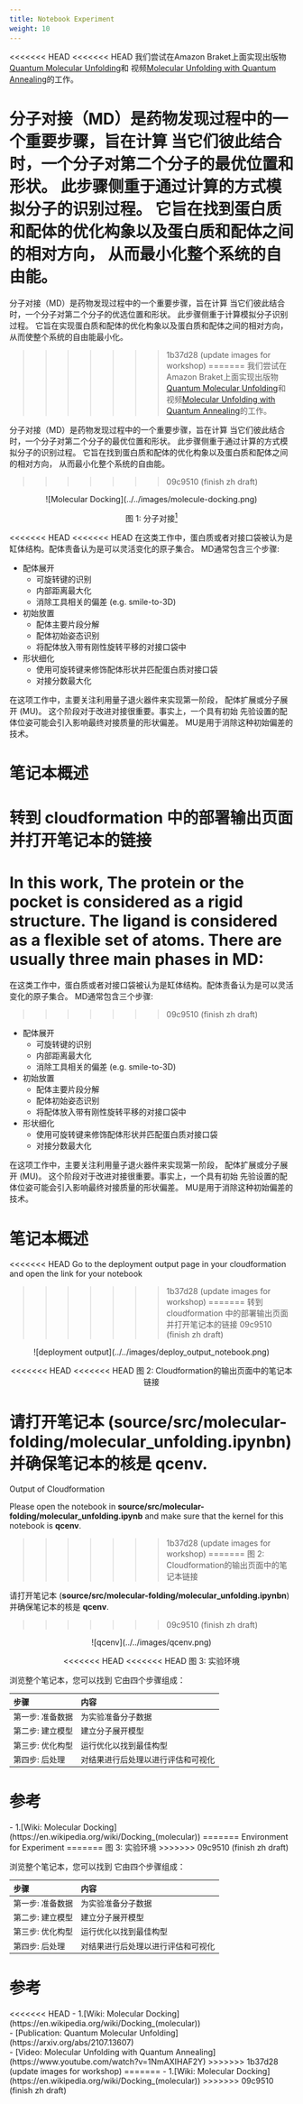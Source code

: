 ```yaml
---
title: Notebook Experiment
weight: 10
---
```


<<<<<<< HEAD
<<<<<<< HEAD
我们尝试在Amazon Braket上面实现出版物[Quantum Molecular Unfolding](https://arxiv.org/abs/2107.13607)和
视频[Molecular Unfolding with Quantum Annealing](https://www.youtube.com/watch?v=1NmAXIHAF2Y)的工作。

分子对接（MD）是药物发现过程中的一个重要步骤，旨在计算
当它们彼此结合时，一个分子对第二个分子的最优位置和形状。
此步骤侧重于通过计算的方式模拟分子的识别过程。
它旨在找到蛋白质和配体的优化构象以及蛋白质和配体之间的相对方向，
从而最小化整个系统的自由能。
=======
分子对接（MD）是药物发现过程中的一个重要步骤，旨在计算
当它们彼此结合时，一个分子对第二个分子的优选位置和形状。
此步骤侧重于计算模拟分子识别过程。
它旨在实现蛋白质和配体的优化构象以及蛋白质和配体之间的相对方向，
从而使整个系统的自由能最小化。
>>>>>>> 1b37d28 (update images for workshop)
=======
我们尝试在Amazon Braket上面实现出版物[Quantum Molecular Unfolding](https://arxiv.org/abs/2107.13607)和
视频[Molecular Unfolding with Quantum Annealing](https://www.youtube.com/watch?v=1NmAXIHAF2Y)的工作。

分子对接（MD）是药物发现过程中的一个重要步骤，旨在计算
当它们彼此结合时，一个分子对第二个分子的最优位置和形状。
此步骤侧重于通过计算的方式模拟分子的识别过程。
它旨在找到蛋白质和配体的优化构象以及蛋白质和配体之间的相对方向，
从而最小化整个系统的自由能。
>>>>>>> 09c9510 (finish zh draft)

<center>
![Molecular Docking](../../images/molecule-docking.png)

图 1: 分子对接[<sup>1</sup>](#wiki-docking)
 </center>

<<<<<<< HEAD
<<<<<<< HEAD
在这类工作中，蛋白质或者对接口袋被认为是缸体结构。配体责备认为是可以灵活变化的原子集合。
MD通常包含三个步骤:

* 配体展开
    * 可旋转键的识别
    * 内部距离最大化
    * 消除工具相关的偏差 (e.g. smile-to-3D)
* 初始放置
    * 配体主要片段分解
    * 配体初始姿态识别
    * 将配体放入带有刚性旋转平移的对接口袋中
* 形状细化
    * 使用可旋转键来修饰配体形状并匹配蛋白质对接口袋
    * 对接分数最大化

在这项工作中，主要关注利用量子退火器件来实现第一阶段，
配体扩展或分子展开 (MU)。
这个阶段对于改进对接很重要。事实上，一个具有初始
先验设置的配体位姿可能会引入影响最终对接质量的形状偏差。 
MU是用于消除这种初始偏差的技术。

# 笔记本概述

转到 cloudformation 中的部署输出页面
并打开笔记本的链接
=======
In this work, The protein or the pocket is considered as a rigid structure. The ligand is considered as a 
flexible set of atoms. There are usually three main phases in MD:
=======
在这类工作中，蛋白质或者对接口袋被认为是缸体结构。配体责备认为是可以灵活变化的原子集合。
MD通常包含三个步骤:
>>>>>>> 09c9510 (finish zh draft)

* 配体展开
    * 可旋转键的识别
    * 内部距离最大化
    * 消除工具相关的偏差 (e.g. smile-to-3D)
* 初始放置
    * 配体主要片段分解
    * 配体初始姿态识别
    * 将配体放入带有刚性旋转平移的对接口袋中
* 形状细化
    * 使用可旋转键来修饰配体形状并匹配蛋白质对接口袋
    * 对接分数最大化

在这项工作中，主要关注利用量子退火器件来实现第一阶段，
配体扩展或分子展开 (MU)。
这个阶段对于改进对接很重要。事实上，一个具有初始
先验设置的配体位姿可能会引入影响最终对接质量的形状偏差。 
MU是用于消除这种初始偏差的技术。

# 笔记本概述

<<<<<<< HEAD
Go to the deployment output page in your cloudformation
and open the link for your notebook
>>>>>>> 1b37d28 (update images for workshop)
=======
转到 cloudformation 中的部署输出页面
并打开笔记本的链接
>>>>>>> 09c9510 (finish zh draft)

<center>
![deployment output](../../images/deploy_output_notebook.png)

<<<<<<< HEAD
<<<<<<< HEAD
图 2: Cloudformation的输出页面中的笔记本链接
</center>

请打开笔记本
(**source/src/molecular-folding/molecular_unfolding.ipynbn**)
并确保笔记本的核是
**qcenv**.
=======
Output of Cloudformation
</center>

Please open the notebook 
in **source/src/molecular-folding/molecular_unfolding.ipynb** and make sure that the kernel for this notebook is **qcenv**.
>>>>>>> 1b37d28 (update images for workshop)
=======
图 2: Cloudformation的输出页面中的笔记本链接
</center>

请打开笔记本
(**source/src/molecular-folding/molecular_unfolding.ipynbn**)
并确保笔记本的核是
**qcenv**.
>>>>>>> 09c9510 (finish zh draft)

<center>
![qcenv](../../images/qcenv.png)

<<<<<<< HEAD
<<<<<<< HEAD
图 3: 实验环境
</center>


浏览整个笔记本，您可以找到
它由四个步骤组成：

<center>

<!-- |步骤|内容|
|:--|:--|
|[第一步: 准备数据](workshop/a-molecular-unfolding/prepare-data.ipynb)|为实验准备分子数据|
|[第二步: 建立模型](workshop/a-molecular-unfolding/build-model.ipynb)|建立分子展开模型|
|[第三步: 优化配置](workshop/a-molecular-unfolding/optimize-config.ipynb)|运行优化以找到配置|
|[第四步: 后处理](workshop/a-molecular-unfolding/post-process.ipynb)|对结果进行后处理以进行评估和可视化| -->
|步骤|内容|
|:--|:--|
|第一步: 准备数据|为实验准备分子数据|
|第二步: 建立模型|建立分子展开模型|
|第三步: 优化构型|运行优化以找到最佳构型|
|第四步: 后处理|对结果进行后处理以进行评估和可视化|

</center>


# 参考
<div id='wiki-docking'></div>
- 1.[Wiki: Molecular Docking](https://en.wikipedia.org/wiki/Docking_(molecular))
=======
Environment for Experiment
=======
图 3: 实验环境
>>>>>>> 09c9510 (finish zh draft)
</center>


浏览整个笔记本，您可以找到
它由四个步骤组成：

<center>

<!-- |步骤|内容|
|:--|:--|
|[第一步: 准备数据](workshop/a-molecular-unfolding/prepare-data.ipynb)|为实验准备分子数据|
|[第二步: 建立模型](workshop/a-molecular-unfolding/build-model.ipynb)|建立分子展开模型|
|[第三步: 优化配置](workshop/a-molecular-unfolding/optimize-config.ipynb)|运行优化以找到配置|
|[第四步: 后处理](workshop/a-molecular-unfolding/post-process.ipynb)|对结果进行后处理以进行评估和可视化| -->
|步骤|内容|
|:--|:--|
|第一步: 准备数据|为实验准备分子数据|
|第二步: 建立模型|建立分子展开模型|
|第三步: 优化构型|运行优化以找到最佳构型|
|第四步: 后处理|对结果进行后处理以进行评估和可视化|

</center>


# 参考
<div id='wiki-docking'></div>
<<<<<<< HEAD
- 1.[Wiki: Molecular Docking](https://en.wikipedia.org/wiki/Docking_(molecular))
<div id='qmu-paper'></div>
- [Publication: Quantum Molecular Unfolding](https://arxiv.org/abs/2107.13607)
<div id='qmu-video'></div>
- [Video: Molecular Unfolding with Quantum Annealing](https://www.youtube.com/watch?v=1NmAXIHAF2Y)
>>>>>>> 1b37d28 (update images for workshop)
=======
- 1.[Wiki: Molecular Docking](https://en.wikipedia.org/wiki/Docking_(molecular))
>>>>>>> 09c9510 (finish zh draft)
